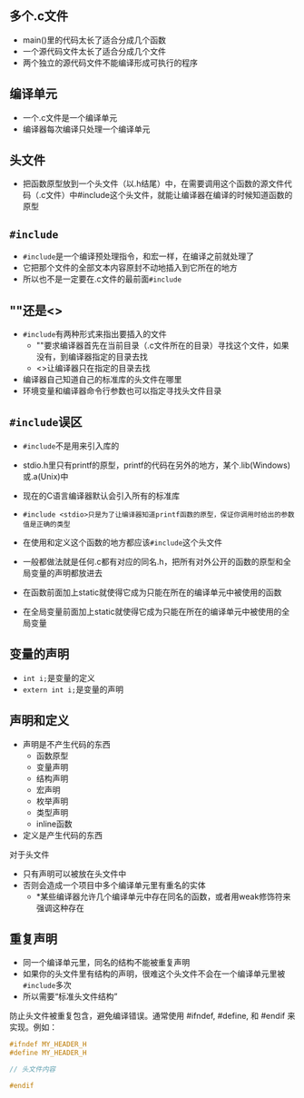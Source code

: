 ## 多个.c文件

* main()里的代码太长了适合分成几个函数
* 一个源代码文件太长了适合分成几个文件
* 两个独立的源代码文件不能编译形成可执行的程序

## 编译单元

* 一个.c文件是一个编译单元
* 编译器每次编译只处理一个编译单元

## 头文件

* 把函数原型放到一个头文件（以.h结尾）中，在需要调用这个函数的源文件代码（.c文件）中#include这个头文件，就能让编译器在编译的时候知道函数的原型

## `#include`

* `#include`是一个编译预处理指令，和宏一样，在编译之前就处理了
* 它把那个文件的全部文本内容原封不动地插入到它所在的地方
* 所以也不是一定要在.c文件的最前面`#include`

## ""还是<>

* `#include`有两种形式来指出要插入的文件
  * ""要求编译器首先在当前目录（.c文件所在的目录）寻找这个文件，如果没有，到编译器指定的目录去找
  * <>让编译器只在指定的目录去找
* 编译器自己知道自己的标准库的头文件在哪里
* 环境变量和编译器命令行参数也可以指定寻找头文件目录

## `#include`误区

* `#include`不是用来引入库的
* stdio.h里只有printf的原型，printf的代码在另外的地方，某个.lib(Windows)或.a(Unix)中
* 现在的C语言编译器默认会引入所有的标准库
* `#include <stdio>只是为了让编译器知道printf函数的原型，保证你调用时给出的参数值是正确的类型`

* 在使用和定义这个函数的地方都应该`#include`这个头文件
* 一般都做法就是任何.c都有对应的同名.h，把所有对外公开的函数的原型和全局变量的声明都放进去

* 在函数前面加上static就使得它成为只能在所在的编译单元中被使用的函数
* 在全局变量前面加上static就使得它成为只能在所在的编译单元中被使用的全局变量

## 变量的声明

* `int i;`是变量的定义
* `extern int i;`是变量的声明

## 声明和定义

* 声明是不产生代码的东西
  * 函数原型
  * 变量声明
  * 结构声明
  * 宏声明
  * 枚举声明
  * 类型声明
  * inline函数
* 定义是产生代码的东西

对于头文件
* 只有声明可以被放在头文件中
* 否则会造成一个项目中多个编译单元里有重名的实体
  * *某些编译器允许几个编译单元中存在同名的函数，或者用weak修饰符来强调这种存在

## 重复声明

* 同一个编译单元里，同名的结构不能被重复声明
* 如果你的头文件里有结构的声明，很难这个头文件不会在一个编译单元里被`#include`多次
* 所以需要“标准头文件结构”

防止头文件被重复包含，避免编译错误。通常使用 #ifndef, #define, 和 #endif 来实现。例如：

```c
#ifndef MY_HEADER_H
#define MY_HEADER_H

// 头文件内容

#endif
```